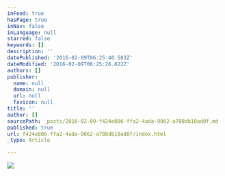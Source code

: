 ```yaml
---
inFeed: true
hasPage: true
inNav: false
inLanguage: null
starred: false
keywords: []
description: ''
datePublished: '2016-02-09T06:25:40.583Z'
dateModified: '2016-02-09T06:25:26.822Z'
authors: []
publisher:
  name: null
  domain: null
  url: null
  favicon: null
title: ''
author: []
sourcePath: _posts/2016-02-09-f424e806-ffa2-4ada-9062-a708db18ad0f.md
published: true
url: f424e806-ffa2-4ada-9062-a708db18ad0f/index.html
_type: Article

---
```

![](https://the-grid-user-content.s3-us-west-2.amazonaws.com/7f3d83f8-d098-406b-8765-18a9820f520d.jpg)
